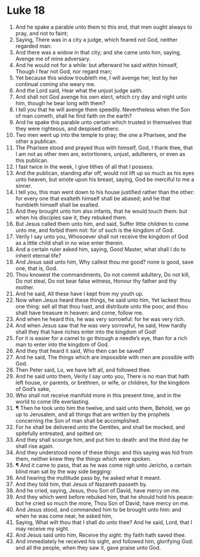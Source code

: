 ﻿# Luke 18
1. And he spake a parable unto them to this end, that men ought always to pray, and not to faint; 
2. Saying, There was in a city a judge, which feared not God, neither regarded man: 
3. And there was a widow in that city; and she came unto him, saying, Avenge me of mine adversary. 
4. And he would not for a while: but afterward he said within himself, Though I fear not God, nor regard man; 
5. Yet because this widow troubleth me, I will avenge her, lest by her continual coming she weary me. 
6. And the Lord said, Hear what the unjust judge saith. 
7. And shall not God avenge his own elect, which cry day and night unto him, though he bear long with them? 
8. I tell you that he will avenge them speedily. Nevertheless when the Son of man cometh, shall he find faith on the earth? 
9. And he spake this parable unto certain which trusted in themselves that they were righteous, and despised others: 
10. Two men went up into the temple to pray; the one a Pharisee, and the other a publican. 
11. The Pharisee stood and prayed thus with himself, God, I thank thee, that I am not as other men are, extortioners, unjust, adulterers, or even as this publican. 
12. I fast twice in the week, I give tithes of all that I possess. 
13. And the publican, standing afar off, would not lift up so much as his eyes unto heaven, but smote upon his breast, saying, God be merciful to me a sinner. 
14. I tell you, this man went down to his house justified rather than the other: for every one that exalteth himself shall be abased; and he that humbleth himself shall be exalted. 
15. And they brought unto him also infants, that he would touch them: but when his disciples saw it, they rebuked them. 
16. But Jesus called them unto him, and said, Suffer little children to come unto me, and forbid them not: for of such is the kingdom of God. 
17. Verily I say unto you, Whosoever shall not receive the kingdom of God as a little child shall in no wise enter therein. 
18. And a certain ruler asked him, saying, Good Master, what shall I do to inherit eternal life? 
19. And Jesus said unto him, Why callest thou me good? none is good, save one, that is, God. 
20. Thou knowest the commandments, Do not commit adultery, Do not kill, Do not steal, Do not bear false witness, Honour thy father and thy mother. 
21. And he said, All these have I kept from my youth up. 
22. Now when Jesus heard these things, he said unto him, Yet lackest thou one thing: sell all that thou hast, and distribute unto the poor, and thou shalt have treasure in heaven: and come, follow me. 
23. And when he heard this, he was very sorrowful: for he was very rich. 
24. And when Jesus saw that he was very sorrowful, he said, How hardly shall they that have riches enter into the kingdom of God! 
25. For it is easier for a camel to go through a needle’s eye, than for a rich man to enter into the kingdom of God. 
26. And they that heard it said, Who then can be saved? 
27. And he said, The things which are impossible with men are possible with God. 
28. Then Peter said, Lo, we have left all, and followed thee. 
29. And he said unto them, Verily I say unto you, There is no man that hath left house, or parents, or brethren, or wife, or children, for the kingdom of God’s sake, 
30. Who shall not receive manifold more in this present time, and in the world to come life everlasting. 
31. ¶ Then he took unto him the twelve, and said unto them, Behold, we go up to Jerusalem, and all things that are written by the prophets concerning the Son of man shall be accomplished. 
32. For he shall be delivered unto the Gentiles, and shall be mocked, and spitefully entreated, and spitted on: 
33. And they shall scourge him, and put him to death: and the third day he shall rise again. 
34. And they understood none of these things: and this saying was hid from them, neither knew they the things which were spoken. 
35. ¶ And it came to pass, that as he was come nigh unto Jericho, a certain blind man sat by the way side begging: 
36. And hearing the multitude pass by, he asked what it meant. 
37. And they told him, that Jesus of Nazareth passeth by. 
38. And he cried, saying, Jesus, thou Son of David, have mercy on me. 
39. And they which went before rebuked him, that he should hold his peace: but he cried so much the more, Thou Son of David, have mercy on me. 
40. And Jesus stood, and commanded him to be brought unto him: and when he was come near, he asked him, 
41. Saying, What wilt thou that I shall do unto thee? And he said, Lord, that I may receive my sight. 
42. And Jesus said unto him, Receive thy sight: thy faith hath saved thee. 
43. And immediately he received his sight, and followed him, glorifying God: and all the people, when they saw it, gave praise unto God. 
